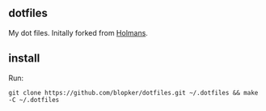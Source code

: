 ## dotfiles
My dot files. Initally forked from [Holmans](https://github.com/holman/dotfiles).

## install
Run:
```
git clone https://github.com/blopker/dotfiles.git ~/.dotfiles && make -C ~/.dotfiles
```
